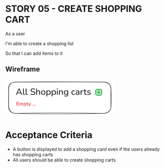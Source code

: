 # STORY 05 - CREATE SHOPPING CART

As a user

I'm able to create a shopping list

So that I can add items to it

## Wireframe

![alt text](./images/Wireframe-05.png)

# Acceptance Criteria

- A button is displayed to add a shopping card even if the users already has shopping carts
- All users should be able to create shopping carts
